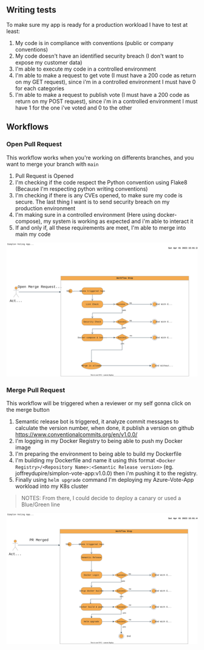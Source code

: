 ## Writing tests

To make sure my app is ready for a production workload I have to test at least:

1. My code is in compliance with conventions (public or company conventions)
2. My code doesn't have an identified security breach (I don't want to expose my customer data)
3. I'm able to execute my code in a controlled environment 
4. I'm able to make a request to get vote (I must have a 200 code as return on my GET request), since i'm in a controlled environment I must have 0 for each categories
5. I'm able to make a request to publish vote (I must have a 200 code as return on my POST request), since i'm in a controlled environment I must have 1 for the one i've voted and 0 to the other

## Workflows

### Open Pull Request

This workflow works when you're working on differents branches, and you want to merge your branch with ```main```

1. Pull Request is Opened
2. I'm checking if the code respect the Python convention using Flake8 (Because I'm respecting python writing conventions)
3. I'm checking if there is any CVEs opened, to make sure my code is secure. The last thing I want is to send security breach on my production environment
4. I'm making sure in a controlled environment (Here using docker-compose), my system is working as expected and i'm able to interact it
5. If and only if, all these requirements are meet, I'm able to merge into main my code

![Flow](docs/Simplon-PR-Opened-Workflow.drawio.svg)

### Merge Pull Request

This workflow will be triggered when a reviewer or my self gonna click on the merge button

1. Semantic release bot is triggered, it analyze commit messages to calculate the version number, when done, it publish a version on github https://www.conventionalcommits.org/en/v1.0.0/
2. I'm logging in my Docker Registry to being able to push my Docker image
3. I'm preparing the environment to being able to build my Dockerfile
4. I'm building my Dockerfile and name it using this format  ```<Docker Registry>/<Repository Name>:<Semantic Release version>``` (eg. joffreydupire/simplon-vote-app:v1.0.0)
then i'm pushing it to the registry.
5. Finally using ```helm upgrade``` command I'm deploying my Azure-Vote-App workload into my K8s cluster

> NOTES: From there, I could decide to deploy a canary or used a Blue/Green line 

![Flow](docs/Simplon-PR-Merged-Flow.drawio.svg)
